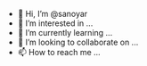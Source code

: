 - 👋 Hi, I’m @sanoyar
- 👀 I’m interested in ...
- 🌱 I’m currently learning ...
- 💞️ I’m looking to collaborate on ...
- 📫 How to reach me ...

<!---
sanoyar/sanoyar is a ✨ special ✨ repository because its `README.md` (this file) appears on your GitHub profile.
You can click the Preview link to take a look at your changes.
--->
